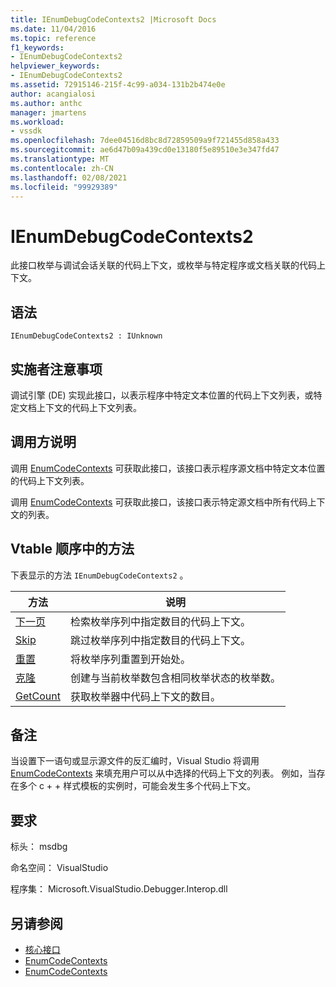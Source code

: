 ```yaml
---
title: IEnumDebugCodeContexts2 |Microsoft Docs
ms.date: 11/04/2016
ms.topic: reference
f1_keywords:
- IEnumDebugCodeContexts2
helpviewer_keywords:
- IEnumDebugCodeContexts2
ms.assetid: 72915146-215f-4c99-a034-131b2b474e0e
author: acangialosi
ms.author: anthc
manager: jmartens
ms.workload:
- vssdk
ms.openlocfilehash: 7dee04516d8bc8d72859509a9f721455d858a433
ms.sourcegitcommit: ae6d47b09a439cd0e13180f5e89510e3e347fd47
ms.translationtype: MT
ms.contentlocale: zh-CN
ms.lasthandoff: 02/08/2021
ms.locfileid: "99929389"
---
```

# <a name="ienumdebugcodecontexts2"></a>IEnumDebugCodeContexts2
此接口枚举与调试会话关联的代码上下文，或枚举与特定程序或文档关联的代码上下文。

## <a name="syntax"></a>语法

```
IEnumDebugCodeContexts2 : IUnknown
```

## <a name="notes-for-implementers"></a>实施者注意事项
 调试引擎 (DE) 实现此接口，以表示程序中特定文本位置的代码上下文列表，或特定文档上下文的代码上下文列表。

## <a name="notes-for-callers"></a>调用方说明
 调用 [EnumCodeContexts](../../../extensibility/debugger/reference/idebugprogram2-enumcodecontexts.md) 可获取此接口，该接口表示程序源文档中特定文本位置的代码上下文列表。

 调用 [EnumCodeContexts](../../../extensibility/debugger/reference/idebugdocumentcontext2-enumcodecontexts.md) 可获取此接口，该接口表示特定源文档中所有代码上下文的列表。

## <a name="methods-in-vtable-order"></a>Vtable 顺序中的方法
 下表显示的方法 `IEnumDebugCodeContexts2` 。

|方法|说明|
|------------|-----------------|
|[下一页](../../../extensibility/debugger/reference/ienumdebugcodecontexts2-next.md)|检索枚举序列中指定数目的代码上下文。|
|[Skip](../../../extensibility/debugger/reference/ienumdebugcodecontexts2-skip.md)|跳过枚举序列中指定数目的代码上下文。|
|[重置](../../../extensibility/debugger/reference/ienumdebugcodecontexts2-reset.md)|将枚举序列重置到开始处。|
|[克隆](../../../extensibility/debugger/reference/ienumdebugcodecontexts2-clone.md)|创建与当前枚举数包含相同枚举状态的枚举数。|
|[GetCount](../../../extensibility/debugger/reference/ienumdebugcodecontexts2-getcount.md)|获取枚举器中代码上下文的数目。|

## <a name="remarks"></a>备注
 当设置下一语句或显示源文件的反汇编时，Visual Studio 将调用 [EnumCodeContexts](../../../extensibility/debugger/reference/idebugprogram2-enumcodecontexts.md) 来填充用户可以从中选择的代码上下文的列表。 例如，当存在多个 c + + 样式模板的实例时，可能会发生多个代码上下文。

## <a name="requirements"></a>要求
 标头： msdbg

 命名空间： VisualStudio

 程序集： Microsoft.VisualStudio.Debugger.Interop.dll

## <a name="see-also"></a>另请参阅
- [核心接口](../../../extensibility/debugger/reference/core-interfaces.md)
- [EnumCodeContexts](../../../extensibility/debugger/reference/idebugprogram2-enumcodecontexts.md)
- [EnumCodeContexts](../../../extensibility/debugger/reference/idebugdocumentcontext2-enumcodecontexts.md)
